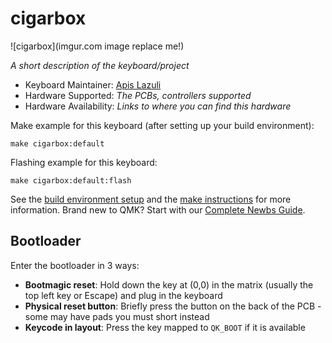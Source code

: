 # cigarbox

![cigarbox](imgur.com image replace me!)

*A short description of the keyboard/project*

* Keyboard Maintainer: [Apis Lazuli](https://github.com/apislazuli)
* Hardware Supported: *The PCBs, controllers supported*
* Hardware Availability: *Links to where you can find this hardware*

Make example for this keyboard (after setting up your build environment):

    make cigarbox:default

Flashing example for this keyboard:

    make cigarbox:default:flash

See the [build environment setup](https://docs.qmk.fm/#/getting_started_build_tools) and the [make instructions](https://docs.qmk.fm/#/getting_started_make_guide) for more information. Brand new to QMK? Start with our [Complete Newbs Guide](https://docs.qmk.fm/#/newbs).

## Bootloader

Enter the bootloader in 3 ways:

* **Bootmagic reset**: Hold down the key at (0,0) in the matrix (usually the top left key or Escape) and plug in the keyboard
* **Physical reset button**: Briefly press the button on the back of the PCB - some may have pads you must short instead
* **Keycode in layout**: Press the key mapped to `QK_BOOT` if it is available
